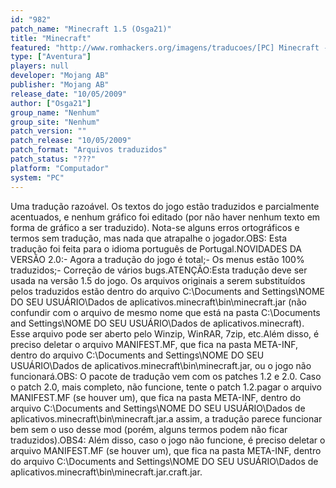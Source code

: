 ```yaml
---
id: "982"
patch_name: "Minecraft 1.5 (Osga21)"
title: "Minecraft"
featured: "http://www.romhackers.org/imagens/traducoes/[PC] Minecraft - Osga21 - 1.png"
type: ["Aventura"]
players: null
developer: "Mojang AB"
publisher: "Mojang AB"
release_date: "10/05/2009"
author: ["Osga21"]
group_name: "Nenhum"
group_site: "Nenhum"
patch_version: ""
patch_release: "10/05/2009"
patch_format: "Arquivos traduzidos"
patch_status: "???"
platform: "Computador"
system: "PC"
---
```


Uma tradução razoável. Os textos do jogo estão traduzidos e parcialmente acentuados, e nenhum gráfico foi editado (por não haver nenhum texto em forma de gráfico a ser traduzido). Nota-se alguns erros ortográficos e termos sem tradução, mas nada que atrapalhe o jogador.OBS: Esta tradução foi feita para o idioma português de Portugal.NOVIDADES DA VERSÃO 2.0:- Agora a tradução do jogo é total;- Os menus estão 100% traduzidos;- Correção de vários bugs.ATENÇÃO:Esta tradução deve ser usada na versão 1.5 do jogo. Os arquivos originais a serem substituídos pelos traduzidos estão dentro do arquivo C:\Documents and Settings\NOME DO SEU USUÁRIO\Dados de aplicativos\.minecraft\bin\minecraft.jar (não confundir com o arquivo de mesmo nome que está na pasta C:\Documents and Settings\NOME DO SEU USUÁRIO\Dados de aplicativos\.minecraft\). Esse arquivo pode ser aberto pelo Winzip, WinRAR, 7zip, etc.Além disso, é preciso deletar o arquivo MANIFEST.MF, que fica na pasta META-INF, dentro do arquivo C:\Documents and Settings\NOME DO SEU USUÁRIO\Dados de aplicativos\.minecraft\bin\minecraft.jar, ou o jogo não funcionará.OBS: O pacote de tradução vem com os patches 1.2 e 2.0. Caso o patch 2.0, mais completo, não funcione, tente o patch 1.2.pagar o arquivo MANIFEST.MF (se houver um), que fica na pasta META-INF, dentro do arquivo C:\Documents and Settings\NOME DO SEU USUÁRIO\Dados de aplicativos\.minecraft\bin\minecraft.jar.a assim, a tradução parece funcionar bem sem o uso desse mod (porém, alguns termos podem não ficar traduzidos).OBS4: Além disso, caso o jogo não funcione, é preciso deletar o arquivo MANIFEST.MF (se houver um), que fica na pasta META-INF, dentro do arquivo C:\Documents and Settings\NOME DO SEU USUÁRIO\Dados de aplicativos\.minecraft\bin\minecraft.jar.craft.jar.